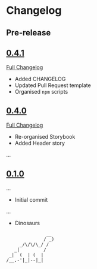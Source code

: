 # Changelog

## Pre-release

## [0.4.1](https://github.com/uktrade/great-styles/releases/tag/0.4.1)

[Full Changelog](https://github.com/uktrade/great-cms/compare/0.4.0...0.4.1)

- Added CHANGELOG
- Updated Pull Request template
- Organised `npm` scripts

## [0.4.0](https://github.com/uktrade/great-styles/releases/tag/0.4.0)

[Full Changelog](https://github.com/uktrade/great-cms/compare/0.1.0...0.4.0)

- Re-organised Storybook
- Added Header story

...

## [0.1.0](https://github.com/uktrade/great-styles/releases/tag/0.1.0)

...

- Initial commit

...

- Dinosaurs

```
               __
              / _)
     _/\/\/\_/ /
   _|         /
 _|  (  | (  |
/__.-'|_|--|_|  

```
